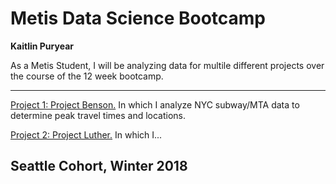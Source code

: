 # Metis Data Science Bootcamp
**Kaitlin Puryear**

As a Metis Student, I will be analyzing data for multile different projects over the course of the 12 week bootcamp.

________________________

[Project 1: Project Benson.](https://kpuryear.github.io/Puryear_Metis/Project1) In which I analyze NYC subway/MTA data to determine peak travel times and locations.

[Project 2: Project Luther.](https://kpuryear.github.io/Puryear_Metis/Project2) In which I...

## Seattle Cohort, Winter 2018
